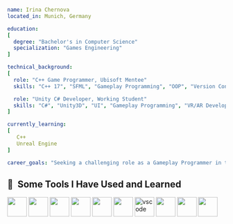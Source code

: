 <!--
**MynameisIrina/MynameisIrina** is a ✨ _special_ ✨ repository because its `README.md` (this file) appears on your GitHub profile.

Here are some ideas to get you started:

- 🔭 I’m currently working on ...
- 🌱 I’m currently learning ...
- 👯 I’m looking to collaborate on ...
- 🤔 I’m looking for help with ...
- 💬 Ask me about ...
- 📫 How to reach me: ...
- 😄 Pronouns: ...
- ⚡ Fun fact: ...
-->

```yaml

name: Irina Chernova
located_in: Munich, Germany

education:
[
  degree: "Bachelor's in Computer Science"
  specialization: "Games Engineering"
]

technical_background:
[
  role: "C++ Game Programmer, Ubisoft Mentee"
  skills: "C++ 17", "SFML", "Gameplay Programming", "OOP", "Version Control (Git)", "Debugging and Profiling"

  role: "Unity C# Developer, Working Student"
  skills: "C#", "Unity3D", "UI", "Gameplay Programming", "VR/AR Development", "OOP", "Version Control (Git)"
]

currently_learning:
[
   C++
   Unreal Engine
]

career_goals: "Seeking a challenging role as a Gameplay Programmer in the AAA game industry."
```

<h2> 🚀 &nbsp;Some Tools I Have Used and Learned</h2>
<p align="left">
  
<img src="https://cdn.jsdelivr.net/gh/devicons/devicon@latest/icons/unity/unity-original.svg" width="45" height="45" />
<img src="https://cdn.jsdelivr.net/gh/devicons/devicon@latest/icons/unrealengine/unrealengine-original.svg" width="45" height="45" />          
<img src="https://cdn.jsdelivr.net/gh/devicons/devicon@latest/icons/cplusplus/cplusplus-original.svg" width="45" height="45" />
<img src="https://cdn.jsdelivr.net/gh/devicons/devicon@latest/icons/csharp/csharp-original.svg" width="45" height="45" />
<img src="https://cdn.jsdelivr.net/gh/devicons/devicon@latest/icons/java/java-original.svg" width="45" height="45" />          
<img src="https://cdn.jsdelivr.net/gh/devicons/devicon@latest/icons/blender/blender-original.svg" width="45" height="45" />         
<img src="https://cdn.jsdelivr.net/gh/devicons/devicon/icons/vscode/vscode-original.svg" alt="vscode" width="45" height="45"/>
<img src="https://cdn.jsdelivr.net/gh/devicons/devicon@latest/icons/androidstudio/androidstudio-original.svg" width="45" height="45" />                             
<img src="https://cdn.jsdelivr.net/gh/devicons/devicon@latest/icons/git/git-original.svg" width="45" height="45" />       
<img src="https://cdn.jsdelivr.net/gh/devicons/devicon@latest/icons/latex/latex-original.svg" width="45" height="45" />
        
</p>

